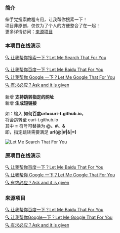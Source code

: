 ### 简介
伸手党搜索教程专用，让我帮你搜索一下！  
项目非原创，仅仅为了个人的方便整合了在一起！  
更多详情访问：[来源项目](#来源项目)  


### 本项目在线演示
[🔍 让我帮你搜索一下？Let Me Search That For You](https://curi-t.github.io/Lmstfy/)

[🔍 让我帮你百度一下？Let Me Baidu That For You](https://curi-t.github.io/Lmstfy/Baidu)   
[🔍 让我帮你 Google 一下？Let Me Google That For You](https://curi-t.github.io/Lmstfy/Google)   
[🔍 有求必应？Ask and it is given](https://curi-t.github.io/Lmstfy/Bing)

新增 **支持跳转指定的网址**   
新增 **生成短链接**

如：输入 **如何百度url=curi-t.github.io**，  
将会跳转至 curi-t.github.io  
其中 **=** 符号可替换为 **@、#、&**  
即，指定跳转需要满足 **url(@|#|&|=)**

![Let Me Search That For You](https://s2.loli.net/2022/11/09/ajqZIv1riBHOAgh.gif)


### 原项目在线演示

[🔍 让我帮你百度一下？Let Me Baidu That For You](https://baidu.lvshuncai.com/)   
[🔍 让我帮你 Google 一下？Let Me Google That For You](https://google.lvshuncai.com/)   
[🔍 有求必应？Ask and it is given](https://bing.lvshuncai.com/)  


### 来源项目

[🔍 让我帮你百度一下？Let Me Baidu That For You](https://github.com/mengkunsoft/lmbtfy)  
[🔍 让我帮你Google一下？Let Me Google That For You](https://github.com/yuxizhe/google)   
[🔍 有求必应？Ask and it is given](https://github.com/MisterBoole/lmbtfy)   
